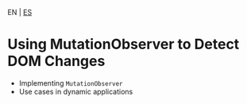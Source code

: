 <!-- MULTILANGUAJE MENU START -->
EN | [ES](https://lckpig.gitbook.io/es-practical-dev-handbook/typescript/dom-manipulation/mutation-observer)
<!-- MULTILANGUAJE MENU END -->

# Using MutationObserver to Detect DOM Changes

- Implementing `MutationObserver`
- Use cases in dynamic applications 